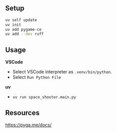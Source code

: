 
## Setup  

```bash
uv self update
uv init
uv add pygame-ce
uv add --dev ruff
``` 

## Usage  

**VSCode**  

- Select VSCode interpreter as `.venv/bin/python`.  
- Select `Run Python File`  

**uv**  

- `uv run space_shooter.main.py`

## Resources  

https://pyga.me/docs/
